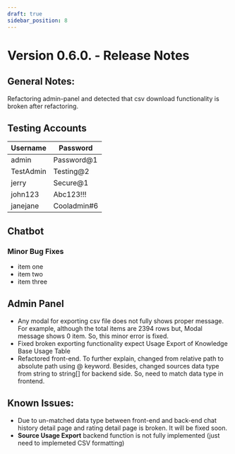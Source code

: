 ```yaml
---
draft: true
sidebar_position: 8
---
```


# Version 0.6.0. - Release Notes

## General Notes:

Refactoring admin-panel and detected that csv download functionality is broken after refactoring. 

## Testing Accounts

| Username   | Password       |
|------------|----------------|
| admin      | Password@1     |
| TestAdmin  | Testing@2      |
| jerry      | Secure@1       |
| john123    | Abc123!!!      |
| janejane   | Cooladmin#6    |


## Chatbot

### Minor Bug Fixes
* item one
* item two
* item three

## Admin Panel
* Any modal for exporting csv file does not fully shows proper message. For example, although the total items are 2394 rows but, Modal message shows 0 item. So, this minor error is fixed.
* Fixed broken exporting functionality expect Usage Export of Knowledge Base Usage Table
* Refactored front-end. To further explain, changed from relative path to absolute path using @ keyword. Besides, changed sources data type from string to string[] for backend side. So, need to match data type in frontend.  


## Known Issues:
- Due to un-matched data type between front-end and back-end chat history detail page and rating detail page is broken. It will be fixed soon.  
- **Source Usage Export** backend function is not fully implemented (just need to implemeted CSV formatting)
